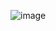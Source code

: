 ![image](https://github.com/githubpusp/SLMSCapstone/assets/126225745/20a1b9e1-ef13-4fff-b23d-348a5a3d83bb)
